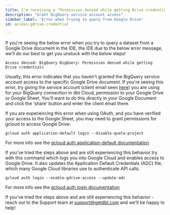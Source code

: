 ```yaml
---
title: I'm receiving a "Permission denied while getting Drive credential" error when trying to query from Google Drive?
description: "Grant BigQuery service account access"
sidebar_label: 'Error when trying to query from Google Drive'
id: access-gdrive-credential

---
```


If you're seeing the below error when you try to query a dataset from a Google Drive document in the IDE,  the IDE due to the below error message, we'll do our best to get you unstuck with the below steps! 

```
Access denied: BigQuery BigQuery: Permission denied while getting Drive credentials
```

Usually, this error indicates that you haven't granted the BigQuery service account access to the specific Google Drive document. If you're seeing this error, try giving the service account (client email seen [here](https://docs.getdbt.com/docs/dbt-cloud/cloud-configuring-dbt-cloud/connecting-your-database#connecting-to-bigquery)) you are using for your BigQuery connection in dbt Cloud, permission to your Google Drive or Google Sheet. You'll want to do this directly in your Google Document and click the 'share' button and enter the client email there. 

If you are experiencing this error when using OAuth, and you have verified your access to the Google Sheet, you may need to grant permissions for gcloud to access Google Drive:

```
gcloud auth application-default login --disable-quota-project
```
For more info see the [gcloud auth application-default documentation](https://cloud.google.com/sdk/gcloud/reference/auth/application-default/login)

If you've tried the steps above and are still experiencing this behavior try with this command which logs you into Google Cloud and enables access to Google Drive. It also updates the Application Default Credentials (ADC) file, which many Google Cloud libraries use to authenticate API calls.

```
gcloud auth login --enable-gdrive-access --update-adc
```

For more info see the [gcloud auth login documentation](https://cloud.google.com/sdk/gcloud/reference/auth/login#--enable-gdrive-access)

If you've tried the steps above and are still experiencing this behavior - reach out to the Support team at support@getdbt.com and we'll be happy to help!
